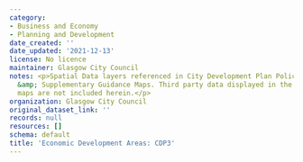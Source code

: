 ```yaml
---
category:
- Business and Economy
- Planning and Development
date_created: ''
date_updated: '2021-12-13'
license: No licence
maintainer: Glasgow City Council
notes: <p>Spatial Data layers referenced in City Development Plan Policy and Proposals
  &amp; Supplementary Guidance Maps. Third party data displayed in the above mentioned
  maps are not included herein.</p>
organization: Glasgow City Council
original_dataset_link: ''
records: null
resources: []
schema: default
title: 'Economic Development Areas: CDP3'
---
```

